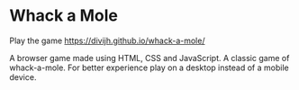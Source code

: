 # Whack a Mole

Play the game https://divijh.github.io/whack-a-mole/

A browser game made using HTML, CSS and JavaScript. A classic game of whack-a-mole. For better experience play on a desktop instead of a mobile device.
